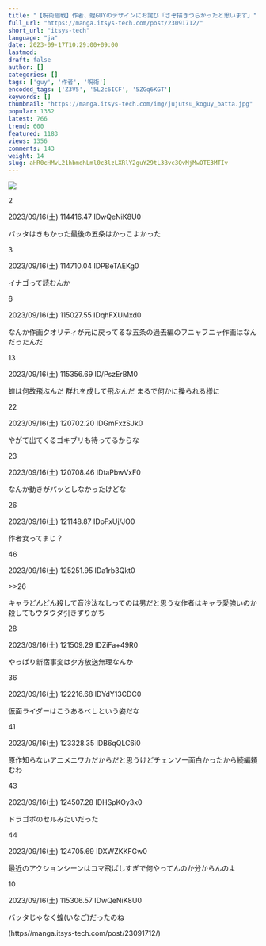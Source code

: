 ```yaml
---
title: "【呪術廻戦】作者、蝗GUYのデザインにお詫び「さぞ描きづらかったと思います」"
full_url: "https://manga.itsys-tech.com/post/23091712/"
short_url: "itsys-tech"
language: "ja"
date: 2023-09-17T10:29:00+09:00
lastmod: 
draft: false
author: []
categories: []
tags: ['guy', '作者', '呪術']
encoded_tags: ['Z3V5', '5L2c6ICF', '5ZGq6KGT']
keywords: []
thumbnail: "https://manga.itsys-tech.com/img/jujutsu_koguy_batta.jpg"
popular: 1352
latest: 766
trend: 600
featured: 1183
views: 1356
comments: 143
weight: 14
slug: aHR0cHMvL21hbmdhLml0c3lzLXRlY2guY29tL3Bvc3QvMjMwOTE3MTIv
---
```


![](https://manga.itsys-tech.com/img/jujutsu_koguy_batta.jpg)

<div><p class='t_h'>2 <p>2023/09/16(土) 114416.47 IDwQeNiK8U0</p></p><p class='t_b'>バッタはきもかった最後の五条はかっこよかった</p><p class='t_h'>3 <p>2023/09/16(土) 114710.04 IDPBeTAEKg0</p></p><p class='t_b'>イナゴって読むんか</p><p class='t_h'>6 <p>2023/09/16(土) 115027.55 IDqhFXUMxd0</p></p><p class='t_b'>なんか作画クオリティが元に戻ってるな五条の過去編のフニャフニャ作画はなんだったんだ</p><p class='t_h'>13 <p>2023/09/16(土) 115356.69 ID/PszErBM0</p></p><p class='t_b'>蝗は何故飛ぶんだ 群れを成して飛ぶんだ まるで何かに操られる様に</p><p class='t_h'>22 <p>2023/09/16(土) 120702.20 IDGmFxzSJk0</p></p><p class='t_b'>やがて出てくるゴキブリも待ってるからな</p><p class='t_h'>23 <p>2023/09/16(土) 120708.46 IDtaPbwVxF0</p></p><p class='t_b'>なんか動きがパッとしなかったけどな</p><p class='t_h'>26 <p>2023/09/16(土) 121148.87 IDpFxUj/JO0</p></p><p class='t_b'>作者女ってまじ？</p><p class='t_h t_i'>46 <p>2023/09/16(土) 125251.95 IDa1rb3Qkt0</p></p><p class='t_b t_i'><p class='anchor'>>>26</p>キャラどんどん殺して音沙汰なしってのは男だと思う女作者はキャラ愛強いのか殺してもウダウダ引きずりがち</p><p class='t_h'>28 <p>2023/09/16(土) 121509.29 IDZiFa+49R0</p></p><p class='t_b'>やっぱり新宿事変は夕方放送無理なんか</p><p class='t_h'>36 <p>2023/09/16(土) 122216.68 IDYdY13CDC0</p></p><p class='t_b'>仮面ライダーはこうあるべしという姿だな</p><p class='t_h'>41 <p>2023/09/16(土) 123328.35 IDB6qQLC6i0</p></p><p class='t_b'>原作知らないアニメニワカだからだと思うけどチェンソー面白かったから続編頼むわ</p><p class='t_h'>43 <p>2023/09/16(土) 124507.28 IDHSpKOy3x0</p></p><p class='t_b'>ドラゴボのセルみたいだった</p><p class='t_h'>44 <p>2023/09/16(土) 124705.69 IDXWZKKFGw0</p></p><p class='t_b'>最近のアクションシーンはコマ飛ばしすぎで何やってんのか分からんのよ</p><p class='t_h'>10 <p>2023/09/16(土) 115306.57 IDwQeNiK8U0</p></p><p class='t_b'>バッタじゃなく蝗(いなご)だったのね</p></div>

(https//manga.itsys-tech.com/post/23091712/)
